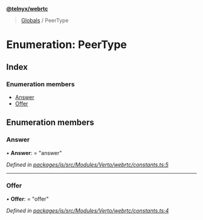 **[@telnyx/webrtc](../README.md)**

> [Globals](../README.md) / PeerType

# Enumeration: PeerType

## Index

### Enumeration members

* [Answer](peertype.md#answer)
* [Offer](peertype.md#offer)

## Enumeration members

### Answer

•  **Answer**:  = "answer"

*Defined in [packages/js/src/Modules/Verto/webrtc/constants.ts:5](https://github.com/team-telnyx/webrtc/blob/main/packages/js/src/Modules/Verto/webrtc/constants.ts#L5)*

___

### Offer

•  **Offer**:  = "offer"

*Defined in [packages/js/src/Modules/Verto/webrtc/constants.ts:4](https://github.com/team-telnyx/webrtc/blob/main/packages/js/src/Modules/Verto/webrtc/constants.ts#L4)*
